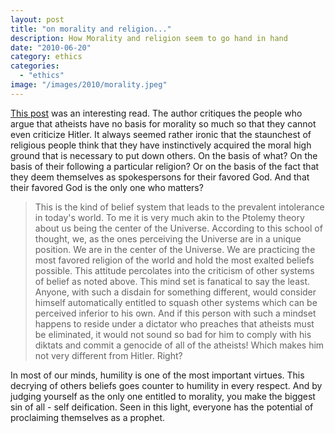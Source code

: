 ```yaml
---
layout: post
title: "on morality and religion..."
description: How Morality and religion seem to go hand in hand
date: "2010-06-20"
category: ethics
categories: 
  - "ethics"
image: "/images/2010/morality.jpeg"
---
```


[This post](http://openparachute.wordpress.com/2008/11/28/atheists-not-allowed-to-criticise-hitler/) was an interesting read. The author critiques the people who argue that atheists have no basis for morality so much so that they cannot even criticize Hitler. It always seemed rather ironic that the staunchest of religious people think that they have instinctively acquired the moral high ground that is necessary to put down others. On the basis of what? On the basis of their following a particular religion? Or on the basis of the fact that they deem themselves as spokespersons for their favored God. And that their favored God is the only one who matters?

>This is the kind of belief system that leads to the prevalent intolerance in today's world. To me it is very much akin to the Ptolemy theory about us being the center of the Universe. According to this school of thought, we, as the ones perceiving the Universe are in a unique position. We are in the center of the Universe. We are practicing the most favored religion of the world and hold the most exalted beliefs possible. This attitude percolates into the criticism of other systems of belief as noted above. This mind set is fanatical to say the least. Anyone, with such a disdain for something different, would consider himself automatically entitled to squash other systems which can be perceived inferior to his own. And if this person with such a mindset happens to reside under a dictator who preaches that atheists must be eliminated, it would not sound so bad for him to comply with his diktats and commit a genocide of all of the atheists! Which makes him not very different from Hitler. Right?

In most of our minds, humility is one of the most important virtues. This decrying of others beliefs goes counter to humility in every respect. And by judging yourself as the only one entitled to morality, you make the biggest sin of all - self deification. Seen in this light, everyone has the potential of proclaiming themselves as a prophet.
